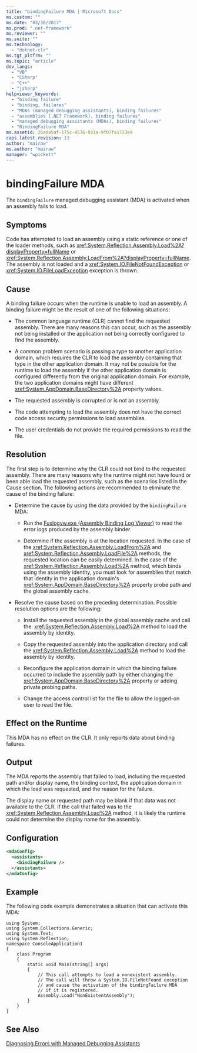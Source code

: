 ```yaml
---
title: "bindingFailure MDA | Microsoft Docs"
ms.custom: ""
ms.date: "03/30/2017"
ms.prod: ".net-framework"
ms.reviewer: ""
ms.suite: ""
ms.technology: 
  - "dotnet-clr"
ms.tgt_pltfrm: ""
ms.topic: "article"
dev_langs: 
  - "VB"
  - "CSharp"
  - "C++"
  - "jsharp"
helpviewer_keywords: 
  - "binding failure"
  - "binding, failures"
  - "MDAs (managed debugging assistants), binding failures"
  - "assemblies [.NET Framework], binding failures"
  - "managed debugging assistants (MDAs), binding failures"
  - "BindingFailure MDA"
ms.assetid: 26ada5af-175c-4576-931a-9f07fa1723e9
caps.latest.revision: 13
author: "mairaw"
ms.author: "mairaw"
manager: "wpickett"
---
```

# bindingFailure MDA
The `bindingFailure` managed debugging assistant (MDA) is activated when an assembly fails to load.  
  
## Symptoms  
 Code has attempted to load an assembly using a static reference or one of the loader methods, such as <xref:System.Reflection.Assembly.Load%2A?displayProperty=fullName> or <xref:System.Reflection.Assembly.LoadFrom%2A?displayProperty=fullName>. The assembly is not loaded and a <xref:System.IO.FileNotFoundException> or <xref:System.IO.FileLoadException> exception is thrown.  
  
## Cause  
 A binding failure occurs when the runtime is unable to load an assembly. A binding failure might be the result of one of the following situations:  
  
-   The common language runtime (CLR) cannot find the requested assembly. There are many reasons this can occur, such as the assembly not being installed or the application not being correctly configured to find the assembly.  
  
-   A common problem scenario is passing a type to another application domain, which requires the CLR to load the assembly containing that type in the other application domain. It may not be possible for the runtime to load the assembly if the other application domain is configured differently from the original application domain. For example, the two application domains might have different <xref:System.AppDomain.BaseDirectory%2A> property values.  
  
-   The requested assembly is corrupted or is not an assembly.  
  
-   The code attempting to load the assembly does not have the correct code access security permissions to load assemblies.  
  
-   The user credentials do not provide the required permissions to read the file.  
  
## Resolution  
 The first step is to determine why the CLR could not bind to the requested assembly. There are many reasons why the runtime might not have found or been able load the requested assembly, such as the scenarios listed in the Cause section. The following actions are recommended to eliminate the cause of the binding failure:  
  
-   Determine the cause by using the data provided by the `bindingFailure` MDA:  
  
    -   Run the [Fuslogvw.exe (Assembly Binding Log Viewer)](../../../docs/framework/tools/fuslogvw-exe-assembly-binding-log-viewer.md) to read the error logs produced by the assembly binder.  
  
    -   Determine if the assembly is at the location requested. In the case of the <xref:System.Reflection.Assembly.LoadFrom%2A> and <xref:System.Reflection.Assembly.LoadFile%2A> methods, the requested location can be easily determined. In the case of the <xref:System.Reflection.Assembly.Load%2A> method, which binds using the assembly identity, you must look for assemblies that match that identity in the application domain's <xref:System.AppDomain.BaseDirectory%2A> property probe path and the global assembly cache.  
  
-   Resolve the cause based on the preceding determination. Possible resolution options are the following:  
  
    -   Install the requested assembly in the global assembly cache and call the. <xref:System.Reflection.Assembly.Load%2A> method to load the assembly by identity.  
  
    -   Copy the requested assembly into the application directory and call the <xref:System.Reflection.Assembly.Load%2A> method to load the assembly by identity.  
  
    -   Reconfigure the application domain in which the binding failure occurred to include the assembly path by either changing the <xref:System.AppDomain.BaseDirectory%2A> property or adding private probing paths.  
  
    -   Change the access control list for the file to allow the logged-on user to read the file.  
  
## Effect on the Runtime  
 This MDA has no effect on the CLR. It only reports data about binding failures.  
  
## Output  
 The MDA reports the assembly that failed to load, including the requested path and/or display name, the binding context, the application domain in which the load was requested, and the reason for the failure.  
  
 The display name or requested path may be blank if that data was not available to the CLR. If the call that failed was to the <xref:System.Reflection.Assembly.Load%2A> method, it is likely the runtime could not determine the display name for the assembly.  
  
## Configuration  
  
```xml  
<mdaConfig>  
  <assistants>  
    <bindingFailure />  
  </assistants>  
</mdaConfig>  
```  
  
## Example  
 The following code example demonstrates a situation that can activate this MDA:  
  
```  
using System;  
using System.Collections.Generic;  
using System.Text;  
using System.Reflection;  
namespace ConsoleApplication1  
{  
    class Program  
    {  
        static void Main(string[] args)  
        {  
            // This call attempts to load a nonexistent assembly.  
            // The call will throw a System.IO.FileNotFound exception  
            // and cause the activation of the bindingFailure MDA   
            // if it is registered.  
            Assembly.Load("NonExistentAssembly");  
        }  
    }  
}  
```  
  
## See Also  
 [Diagnosing Errors with Managed Debugging Assistants](../../../docs/framework/debug-trace-profile/diagnosing-errors-with-managed-debugging-assistants.md)